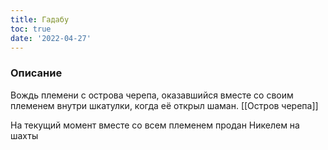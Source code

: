 ```yaml
---
title: Гадабу
toc: true
date: '2022-04-27'
---
```


### Описание
Вождь племени с острова черепа, оказавшийся вместе со своим племенем внутри шкатулки, когда её открыл шаман. [[Остров черепа]]

На текущий момент вместе со всем племенем продан Никелем на шахты